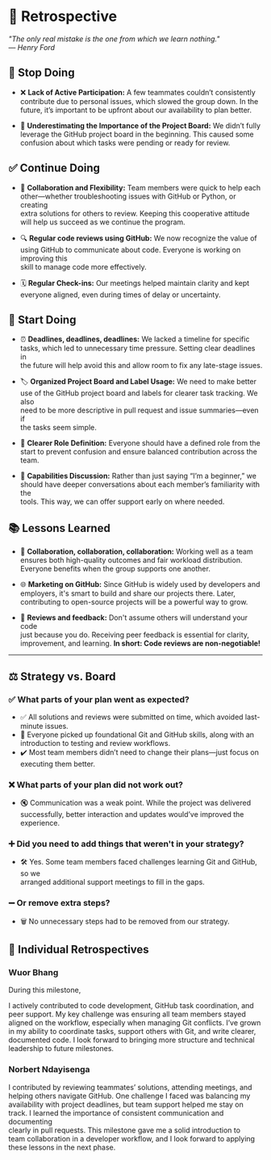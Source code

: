 <!-- this template is for inspiration, feel free to change it however you like! -->

# 🔄 Retrospective

*"The only real mistake is the one from which we learn nothing."*  
*— Henry Ford*

## 🛑 Stop Doing

- ❌ **Lack of Active Participation:** A few teammates couldn’t consistently  
  contribute due to personal issues, which slowed the group down. In the  
  future, it’s important to be upfront about our availability to plan better.

- 🚫 **Underestimating the Importance of the Project Board:** We didn’t fully  
  leverage the GitHub project board in the beginning. This caused some  
  confusion about which tasks were pending or ready for review.

## ✅ Continue Doing

- 🤝 **Collaboration and Flexibility:** Team members were quick to help each  
  other—whether troubleshooting issues with GitHub or Python, or creating  
  extra solutions for others to review. Keeping this cooperative attitude  
  will help us succeed as we continue the program.

- 🔍 **Regular code reviews using GitHub:** We now recognize the value of using
   GitHub to communicate about code. Everyone is working on improving this  
  skill to manage code more effectively.

- 🗓️ **Regular Check-ins:** Our meetings helped maintain clarity and kept  
  everyone aligned, even during times of delay or uncertainty.

## 🌟 Start Doing

- ⏰ **Deadlines, deadlines, deadlines:** We lacked a timeline for specific  
  tasks, which led to unnecessary time pressure. Setting clear deadlines in  
  the future will help avoid this and allow room to fix any late-stage issues.

- 🏷️ **Organized Project Board and Label Usage:** We need to make better use of
 the GitHub project board and labels for clearer task tracking. We also  
  need to be more descriptive in pull request and issue summaries—even if  
  the tasks seem simple.

- 👥 **Clearer Role Definition:** Everyone should have a defined role from the  
  start to prevent confusion and ensure balanced contribution across the  
  team.

- 💬 **Capabilities Discussion:** Rather than just saying “I’m a beginner,” we  
  should have deeper conversations about each member’s familiarity with the  
  tools. This way, we can offer support early on where needed.

## 📚 Lessons Learned

- 🤝 **Collaboration, collaboration, collaboration:** Working well as a team  
  ensures both high-quality outcomes and fair workload distribution.  
  Everyone benefits when the group supports one another.

- 🌐 **Marketing on GitHub:** Since GitHub is widely used by developers and  
  employers, it's smart to build and share our projects there. Later,  
  contributing to open-source projects will be a powerful way to grow.

- 🧠 **Reviews and feedback:** Don't assume others will understand your code  
  just because you do. Receiving peer feedback is essential for clarity,  
  improvement, and learning. **In short: Code reviews are non-negotiable!**

---

## ⚖️ Strategy vs. Board

### ✅ What parts of your plan went as expected?

- ✅ All solutions and reviews were submitted on time, which avoided last-  
  minute issues.  
- 📘 Everyone picked up foundational Git and GitHub skills, along with an  
  introduction to testing and review workflows.  
- ✔️ Most team members didn’t need to change their plans—just focus on  
  executing them better.

### ❌ What parts of your plan did not work out?

- 🔇 Communication was a weak point. While the project was delivered  
  successfully, better interaction and updates would’ve improved the  
  experience.

### ➕ Did you need to add things that weren't in your strategy?

- 🛠️ Yes. Some team members faced challenges learning Git and GitHub, so we  
  arranged additional support meetings to fill in the gaps.

### ➖ Or remove extra steps?

- 🗑️ No unnecessary steps had to be removed from our strategy.

## 👤 Individual Retrospectives

### Wuor Bhang

During this milestone,

I actively contributed to code development, GitHub task
 coordination, and peer support. My key challenge was ensuring all team members
  stayed aligned on the workflow, especially when managing Git conflicts.
   I’ve grown in my ability to coordinate tasks, support others with Git, and write
clearer, documented code. I look forward to bringing more structure and technical
leadership to future milestones.

### Norbert Ndayisenga

I contributed by reviewing teammates’ solutions, attending meetings, and  
helping others navigate GitHub. One challenge I faced was balancing my  
availability with project deadlines, but team support helped me stay on  
track. I learned the importance of consistent communication and documenting  
clearly in pull requests. This milestone gave me a solid introduction to  
team collaboration in a developer workflow, and I look forward to applying  
these lessons in the next phase.

<!-- reflect on your contributions, challenges and progress in this milestone -->
